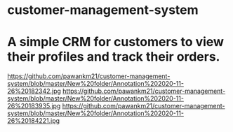 # customer-management-system
# A simple CRM for customers to view their profiles and track their orders.
https://github.com/pawankm21/customer-management-system/blob/master/New%20folder/Annotation%202020-11-26%20182342.jpg
https://github.com/pawankm21/customer-management-system/blob/master/New%20folder/Annotation%202020-11-26%20183935.jpg
https://github.com/pawankm21/customer-management-system/blob/master/New%20folder/Annotation%202020-11-26%20184221.jpg

